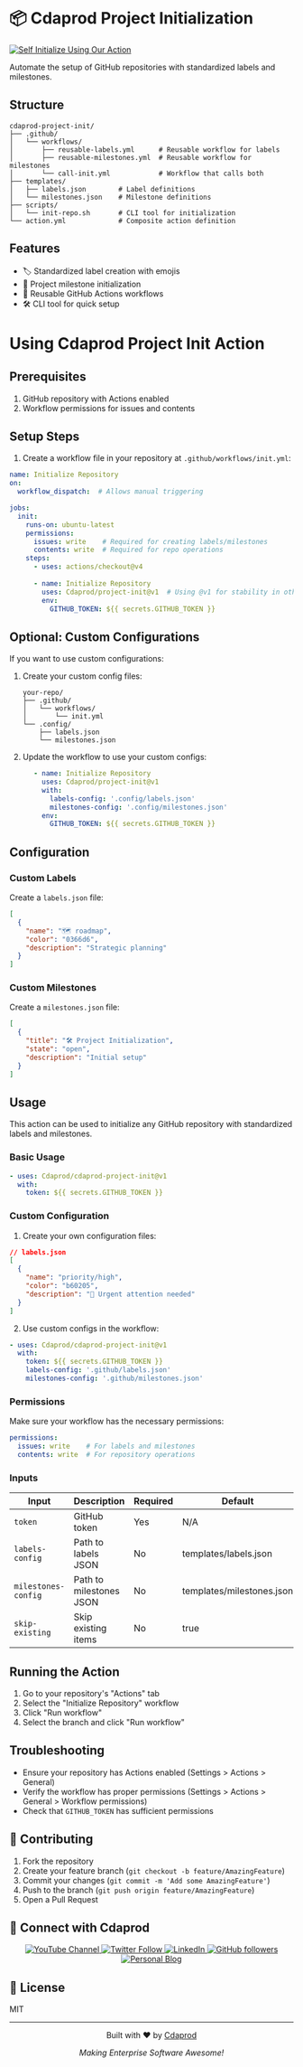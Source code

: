 # 📦 Cdaprod Project Initialization

[![Self Initialize Using Our Action](https://github.com/Cdaprod/cdaprod-project-init/actions/workflows/self-init.yml/badge.svg)](https://github.com/Cdaprod/cdaprod-project-init/actions/workflows/self-init.yml)

Automate the setup of GitHub repositories with standardized labels and milestones.

## Structure

```
cdaprod-project-init/
├── .github/
│   └── workflows/
│       ├── reusable-labels.yml      # Reusable workflow for labels
│       ├── reusable-milestones.yml  # Reusable workflow for milestones
│       └── call-init.yml            # Workflow that calls both
├── templates/
│   ├── labels.json        # Label definitions
│   └── milestones.json    # Milestone definitions
├── scripts/
│   └── init-repo.sh       # CLI tool for initialization
└── action.yml             # Composite action definition
```

## Features

- 🏷️ Standardized label creation with emojis
- 🎯 Project milestone initialization
- 🔄 Reusable GitHub Actions workflows
- 🛠️ CLI tool for quick setup

# Using Cdaprod Project Init Action

## Prerequisites
1. GitHub repository with Actions enabled
2. Workflow permissions for issues and contents

## Setup Steps

1. Create a workflow file in your repository at `.github/workflows/init.yml`:

```yaml
name: Initialize Repository
on:
  workflow_dispatch:  # Allows manual triggering

jobs:
  init:
    runs-on: ubuntu-latest
    permissions:
      issues: write    # Required for creating labels/milestones
      contents: write  # Required for repo operations
    steps:
      - uses: actions/checkout@v4
      
      - name: Initialize Repository
        uses: Cdaprod/project-init@v1  # Using @v1 for stability in other repos
        env:
          GITHUB_TOKEN: ${{ secrets.GITHUB_TOKEN }}
```

## Optional: Custom Configurations

If you want to use custom configurations:

1. Create your custom config files:
   ```
   your-repo/
   ├── .github/
   │   └── workflows/
   │       └── init.yml
   └── .config/
       ├── labels.json
       └── milestones.json
   ```

2. Update the workflow to use your custom configs:
```yaml
      - name: Initialize Repository
        uses: Cdaprod/project-init@v1
        with:
          labels-config: '.config/labels.json'
          milestones-config: '.config/milestones.json'
        env:
          GITHUB_TOKEN: ${{ secrets.GITHUB_TOKEN }}
```

## Configuration

### Custom Labels

Create a `labels.json` file:

```json
[
  {
    "name": "🗺️ roadmap",
    "color": "0366d6",
    "description": "Strategic planning"
  }
]
```

### Custom Milestones

Create a `milestones.json` file:

```json
[
  {
    "title": "🛠️ Project Initialization",
    "state": "open",
    "description": "Initial setup"
  }
]
```

## Usage

This action can be used to initialize any GitHub repository with standardized labels and milestones.

### Basic Usage

```yaml
- uses: Cdaprod/cdaprod-project-init@v1
  with:
    token: ${{ secrets.GITHUB_TOKEN }}
```

### Custom Configuration

1. Create your own configuration files:
```json
// labels.json
[
  {
    "name": "priority/high",
    "color": "b60205",
    "description": "🚨 Urgent attention needed"
  }
]
```

2. Use custom configs in the workflow:
```yaml
- uses: Cdaprod/cdaprod-project-init@v1
  with:
    token: ${{ secrets.GITHUB_TOKEN }}
    labels-config: '.github/labels.json'
    milestones-config: '.github/milestones.json'
```

### Permissions

Make sure your workflow has the necessary permissions:
```yaml
permissions:
  issues: write    # For labels and milestones
  contents: write  # For repository operations
```

### Inputs

| Input | Description | Required | Default |
|-------|-------------|----------|---------|
| `token` | GitHub token | Yes | N/A |
| `labels-config` | Path to labels JSON | No | templates/labels.json |
| `milestones-config` | Path to milestones JSON | No | templates/milestones.json |
| `skip-existing` | Skip existing items | No | true |

## Running the Action

1. Go to your repository's "Actions" tab
2. Select the "Initialize Repository" workflow
3. Click "Run workflow"
4. Select the branch and click "Run workflow"

## Troubleshooting

- Ensure your repository has Actions enabled (Settings > Actions > General)
- Verify the workflow has proper permissions (Settings > Actions > General > Workflow permissions)
- Check that `GITHUB_TOKEN` has sufficient permissions

## 🤝 Contributing

1. Fork the repository
2. Create your feature branch (`git checkout -b feature/AmazingFeature`)
3. Commit your changes (`git commit -m 'Add some AmazingFeature'`)
4. Push to the branch (`git push origin feature/AmazingFeature`)
5. Open a Pull Request

## 👥 Connect with Cdaprod

<div align="center">
  <p>
    <a href="https://youtube.com/@Cdaprod">
      <img src="https://img.shields.io/badge/YouTube-FF0000?style=for-the-badge&logo=youtube&logoColor=white" alt="YouTube Channel" />
    </a>
    <a href="https://twitter.com/cdasmktcda">
      <img src="https://img.shields.io/badge/Twitter-1DA1F2?style=for-the-badge&logo=twitter&logoColor=white" alt="Twitter Follow" />
    </a>
    <a href="https://www.linkedin.com/in/cdasmkt">
      <img src="https://img.shields.io/badge/LinkedIn-0077B5?style=for-the-badge&logo=linkedin&logoColor=white" alt="LinkedIn" />
    </a>
    <a href="https://github.com/Cdaprod">
      <img src="https://img.shields.io/badge/GitHub-100000?style=for-the-badge&logo=github&logoColor=white" alt="GitHub followers" />
    </a>
    <a href="https://sanity.cdaprod.dev">
      <img src="https://img.shields.io/badge/Blog-FF5722?style=for-the-badge&logo=blogger&logoColor=white" alt="Personal Blog" />
    </a>
  </p>
</div>

## 📜 License

MIT

---

<div align="center">
  <p>Built with ❤️ by <a href="https://github.com/Cdaprod">Cdaprod</a></p>
  <p><em>Making Enterprise Software Awesome!</em></p>
</div>
